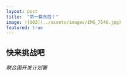```yaml
---
layout: post
title:  "第一篇东西！"
image: ![002](../assets/images/IMG_7546.jpg)
featured: true
---
```


## 快来挑战吧

_联合国开发计划署_

